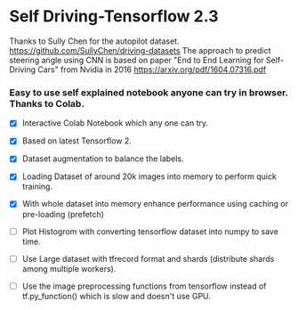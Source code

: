 # Self Driving-Tensorflow 2.3
Thanks to Sully Chen for the autopilot dataset. https://github.com/SullyChen/driving-datasets
The approach to predict steering angle using CNN is based on paper "End to End Learning for Self-Driving Cars" from Nvidia in 2016 https://arxiv.org/pdf/1604.07316.pdf

### Easy to use self explained notebook anyone can try in browser. Thanks to Colab.

- [x] Interactive Colab Notebook which any one can try.
- [x] Based on latest Tensorflow 2. 
- [x] Dataset augmentation to balance the labels.
- [x] Loading Dataset of around 20k images into memory to perform quick training.
- [x] With whole dataset into memory enhance performance using caching or pre-loading (prefetch)

- [ ] Plot Histogrom with converting tensorflow dataset into numpy to save time.
- [ ] Use Large dataset with tfrecord format and shards (distribute shards among multiple workers).
- [ ] Use the image preprocessing functions from tensorflow instead of tf.py_function() which is slow and doesn't use GPU.


